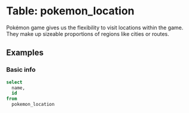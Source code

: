 # Table: pokemon_location

Pokémon game gives us the flexibility to visit locations within the game. They make up sizeable proportions of regions like cities or routes.

## Examples

### Basic info

```sql
select
  name,
  id
from
  pokemon_location
```

